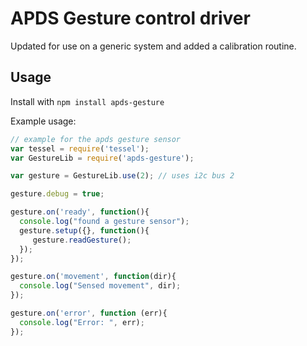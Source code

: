# APDS Gesture control driver

Updated for use on a generic system and added a calibration routine.

## Usage

Install with `npm install apds-gesture`

Example usage:

```js
// example for the apds gesture sensor
var tessel = require('tessel');
var GestureLib = require('apds-gesture');

var gesture = GestureLib.use(2); // uses i2c bus 2

gesture.debug = true;

gesture.on('ready', function(){
  console.log("found a gesture sensor");
  gesture.setup({}, function(){
     gesture.readGesture();
  });
});

gesture.on('movement', function(dir){
  console.log("Sensed movement", dir);
});

gesture.on('error', function (err){
  console.log("Error: ", err);
});
```
